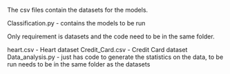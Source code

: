 The csv files contain the datasets for the models.

Classification.py - contains the models to be run


Only requirement is datasets and the code need to be in the same folder.

heart.csv - Heart dataset
Credit_Card.csv - Credit Card dataset
Data_analysis.py - just has code to generate the statistics on the data,
to be run needs to be in the same folder as the datasets
